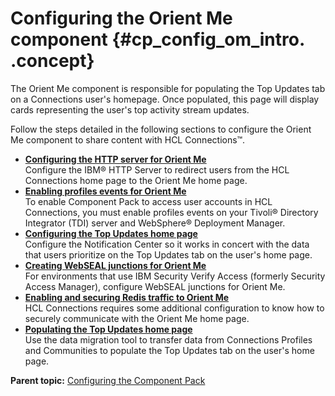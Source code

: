 # Configuring the Orient Me component {#cp_config_om_intro. .concept}

<!--Additional configuration is required for the Orient Me component to populate it with Connections data and to enable the notification center and a menu option for managing home pages.-->

The Orient Me component is responsible for populating the Top Updates tab on a Connections user's homepage.  Once populated, this page will display cards representing the user's top activity stream updates.

<!--!!! note

    Orient Me is only supported in the Connections 7.0 user interface.-->

Follow the steps detailed in the following sections to configure the Orient Me component to share content with HCL Connections™.

-   **[Configuring the HTTP server for Orient Me](../install/cp_config_om_http_server.md)**  
Configure the IBM® HTTP Server to redirect users from the HCL Connections home page to the Orient Me home page.
-   **[Enabling profiles events for Orient Me](../install/cp_config_om_enable_profiles_events.md)**  
To enable Component Pack to access user accounts in HCL Connections, you must enable profiles events on your Tivoli® Directory Integrator \(TDI\) server and WebSphere® Deployment Manager.
-   **[Configuring the Top Updates home page](../install/cp_config_om_enable_notifications.md)**  
Configure the Notification Center so it works in concert with the data that users prioritize on the Top Updates tab on the user's home page.
-   **[Creating WebSEAL junctions for Orient Me](../install/cp_config_om_create_webseal_junctions.md)**  
For environments that use IBM Security Verify Access (formerly Security Access Manager), configure WebSEAL junctions for Orient Me.
-   **[Enabling and securing Redis traffic to Orient Me](../install/cp_config_om_redis_traffic.md)**  
HCL Connections requires some additional configuration to know how to securely communicate with the Orient Me home page.
-   **[Populating the Top Updates home page](../install/cp_config_om_populate_home_page.md)**  
Use the data migration tool to transfer data from Connections Profiles and Communities to populate the Top Updates tab on the user's home page.

**Parent topic:** [Configuring the Component Pack](../install/cp_config_intro.md)

